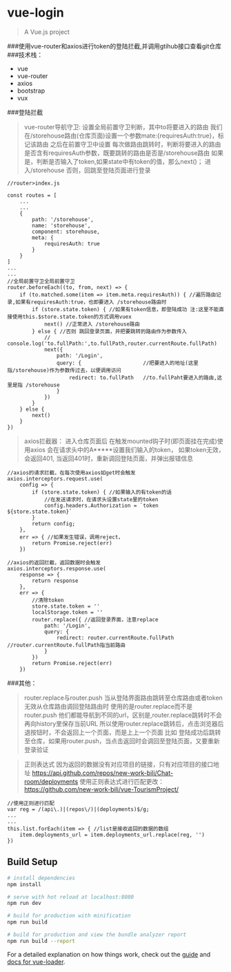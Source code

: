 # vue-login

> A Vue.js project



###使用vue-router和axios进行token的登陆拦截,并调用gtihub接口查看git仓库
###技术栈：
* vue
* vue-router 
* axios
* bootstrap
* vux

###登陆拦截

>vue-router导航守卫:
	设置全局前置守卫判断，其中to将要进入的路由
	我们在/storehouse路由(仓库页面)设置一个参数mate:{requiresAuth:true}，标记该路由
	之后在前置守卫中设置
	每次做路由跳转时，判断将要进入的路由是否含有requiresAuth参数，既要跳转的路由是否是/storehouse路由
	如果是，判断是否输入了token,如果state中有token的值，那么next()； 进入/storehouse
	否则，回跳至登陆页面进行登录

```
//router>index.js

const routes = [
	...
	...
	{
		path: '/storehouse',
		name: 'storehouse',
		component: storehouse,
		meta: {
			requiresAuth: true
		}
	}
]
...
...
//全局前置守卫全局前置守卫
router.beforeEach((to, from, next) => {
	if (to.matched.some(item => item.meta.requiresAuth)) { //遍历路由记录,如果有requiresAuth:true，也即要进入 /storehouse路由时
		if (store.state.token) { //如果有token信息，即登陆成功	注:这里不能直接使用this.$store.state.token的方式调用vuex
			next() //正常进入 /storehouse路由
		} else { //否则 跳回登录页面，并把要跳转的路由作为参数传入
			// console.log('to.fullPath:',to.fullPath,router.currentRoute.fullPath)
			next({
				path: '/Login', 
				query: {					//把要进入的地址(这里指/storehouse)作为参数传过去，以便调用访问
					redirect: to.fullPath	//to.fullPaht要进入的路由,这里是指 /storehouse 
				} 
			})
		}
	} else {
		next()
	}
})
```

>axios拦截器：
进入仓库页面后
在触发mounted钩子时(即页面挂在完成)使用axios
会在请求头中的A*****设置我们输入的token，
如果token无效，会返回401,
当返回401时，重新调回登陆页面，并弹出报错信息

```
//axios的请求拦截，在每次使用axios如get时会触发
axios.interceptors.request.use( 
	config => {
		if (store.state.token) { //如果输入的有token的话
			//在发送请求时，在请求头设置state里的token
			config.headers.Authorization = `token ${store.state.token}`
		}
		return config;
	},
	err => { //如果发生错误，调用reject，
		return Promise.reject(err)
	})

//axios的返回拦截，返回数据时会触发
axios.interceptors.response.use(
	response => {
		return response
	},
	err => {
		//清除token
		store.state.token = ''
		localStorage.token = ''
		router.replace({ //返回登录界面，注意replace
			path: '/Login',
			query: {
				redirect: router.currentRoute.fullPath //router.currentRoute.fullPath指当前路由
			}
		})
		return Promise.reject(err)
	})
```

###其他：
>router.replace与router.push
	当从登陆界面路由跳转至仓库路由或者token无效从仓库路由调回登陆路由时
	使用的是router.replace而不是router.push
	他们都能导航到不同的url，区别是,router.replace跳转时不会再向history里保存当前URL
	所以使用router.replace跳转后，点击浏览器后退按钮时，不会返回上一个页面，而是上上一个页面
比如 登陆成功后跳转至仓库，如果用router.push，当点击返回时会调回至登陆页面，又要重新登录验证

>正则表达式
	因为返回的数据没有对应项目的链接，只有对应项目的接口地址
	https://api.github.com/repos/new-work-bili/Chat-room/deployments
	使用正则表达式进行匹配更改：
	https://github.com/new-work-bili/vue-TourismProject/
	

```
//使用正则进行匹配
var reg = /(api\.)|(repos\/)|(deployments)$/g;
...
...
this.list.forEach(item => {	//list是接收返回的数据的数组
	item.deployments_url = item.deployments_url.replace(reg, '')
})
```











## Build Setup

``` bash
# install dependencies
npm install

# serve with hot reload at localhost:8080
npm run dev

# build for production with minification
npm run build

# build for production and view the bundle analyzer report
npm run build --report
```

For a detailed explanation on how things work, check out the [guide](http://vuejs-templates.github.io/webpack/) and [docs for vue-loader](http://vuejs.github.io/vue-loader).
